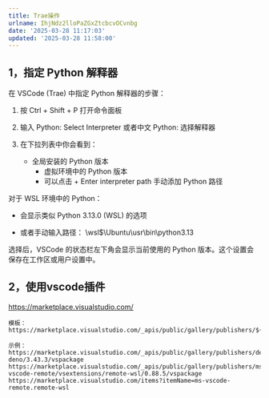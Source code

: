 ```yaml
---
title: Trae操作
urlname: IhjNdz2lloPaZGxZtcbcvOCvnbg
date: '2025-03-28 11:17:03'
updated: '2025-03-28 11:58:00'
---
```

## 1，指定 Python 解释器
在 VSCode (Trae) 中指定 Python 解释器的步骤：
1. 按 Ctrl + Shift + P 打开命令面板

1. 输入 Python: Select Interpreter 或者中文 Python: 选择解释器

1. 在下拉列表中你会看到：
	- 全局安装的 Python 版本
		- 虚拟环境中的 Python 版本
		- 可以点击 + Enter interpreter path 手动添加 Python 路径
	
对于 WSL 环境中的 Python：
- 会显示类似 Python 3.13.0 (WSL) 的选项

- 或者手动输入路径： \\wsl$\Ubuntu\usr\bin\python3.13

选择后，VSCode 的状态栏左下角会显示当前使用的 Python 版本。这个设置会保存在工作区或用户设置中。
## 2，使用vscode插件
https://marketplace.visualstudio.com/
```undefined
模板： 
https://marketplace.visualstudio.com/_apis/public/gallery/publishers/${itemName.fieldA}/vsextensions/${itemName.fieldB}/${version}/vspackage 
 
示例： 
https://marketplace.visualstudio.com/_apis/public/gallery/publishers/denoland/vsextensions/vscode-deno/3.43.3/vspackage 
https://marketplace.visualstudio.com/_apis/public/gallery/publishers/ms-vscode-remote/vsextensions/remote-wsl/0.88.5/vspackage 
https://marketplace.visualstudio.com/items?itemName=ms-vscode-remote.remote-wsl
```
